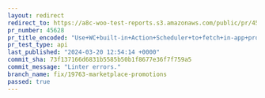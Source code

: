 ```yaml
---
layout: redirect
redirect_to: https://a8c-woo-test-reports.s3.amazonaws.com/public/pr/45628/api/index.html
pr_number: 45628
pr_title_encoded: "Use+WC+built-in+Action+Scheduler+to+fetch+in-app+promotions"
pr_test_type: api
last_published: "2024-03-20 12:54:14 +0000"
commit_sha: 73f137166d6831b5585b50b1f8677e36f7f759a5
commit_message: "Linter errors."
branch_name: fix/19763-marketplace-promotions
passed: true
---
```

